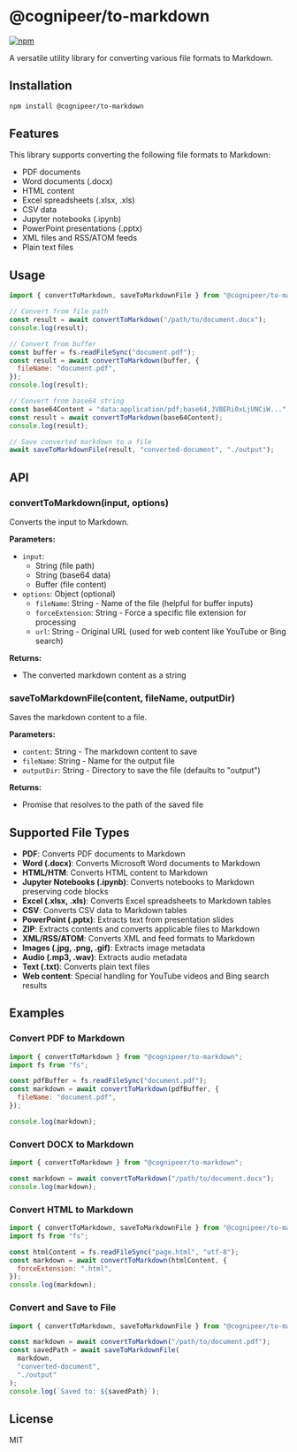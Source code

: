 # @cognipeer/to-markdown

[![npm](https://img.shields.io/npm/v/@cognipeer/to-markdown?color=success)](https://npmjs.com/package/@cognipeer/to-markdown)

A versatile utility library for converting various file formats to Markdown.

## Installation

```bash
npm install @cognipeer/to-markdown
```

## Features

This library supports converting the following file formats to Markdown:

- PDF documents
- Word documents (.docx)
- HTML content
- Excel spreadsheets (.xlsx, .xls)
- CSV data
- Jupyter notebooks (.ipynb)
- PowerPoint presentations (.pptx)
- XML files and RSS/ATOM feeds
- Plain text files

## Usage

```javascript
import { convertToMarkdown, saveToMarkdownFile } from "@cognipeer/to-markdown";

// Convert from file path
const result = await convertToMarkdown("/path/to/document.docx");
console.log(result);

// Convert from buffer
const buffer = fs.readFileSync("document.pdf");
const result = await convertToMarkdown(buffer, {
  fileName: "document.pdf",
});
console.log(result);

// Convert from base64 string
const base64Content = "data:application/pdf;base64,JVBERi0xLjUNCiW...";
const result = await convertToMarkdown(base64Content);
console.log(result);

// Save converted markdown to a file
await saveToMarkdownFile(result, "converted-document", "./output");
```

## API

### convertToMarkdown(input, options)

Converts the input to Markdown.

**Parameters:**

- `input`:
  - String (file path)
  - String (base64 data)
  - Buffer (file content)
- `options`: Object (optional)
  - `fileName`: String - Name of the file (helpful for buffer inputs)
  - `forceExtension`: String - Force a specific file extension for processing
  - `url`: String - Original URL (used for web content like YouTube or Bing search)

**Returns:**

- The converted markdown content as a string

### saveToMarkdownFile(content, fileName, outputDir)

Saves the markdown content to a file.

**Parameters:**

- `content`: String - The markdown content to save
- `fileName`: String - Name for the output file
- `outputDir`: String - Directory to save the file (defaults to "output")

**Returns:**

- Promise that resolves to the path of the saved file

## Supported File Types

- **PDF**: Converts PDF documents to Markdown
- **Word (.docx)**: Converts Microsoft Word documents to Markdown
- **HTML/HTM**: Converts HTML content to Markdown
- **Jupyter Notebooks (.ipynb)**: Converts notebooks to Markdown preserving code blocks
- **Excel (.xlsx, .xls)**: Converts Excel spreadsheets to Markdown tables
- **CSV**: Converts CSV data to Markdown tables
- **PowerPoint (.pptx)**: Extracts text from presentation slides
- **ZIP**: Extracts contents and converts applicable files to Markdown
- **XML/RSS/ATOM**: Converts XML and feed formats to Markdown
- **Images (.jpg, .png, .gif)**: Extracts image metadata
- **Audio (.mp3, .wav)**: Extracts audio metadata
- **Text (.txt)**: Converts plain text files
- **Web content**: Special handling for YouTube videos and Bing search results

## Examples

### Convert PDF to Markdown

```javascript
import { convertToMarkdown } from "@cognipeer/to-markdown";
import fs from "fs";

const pdfBuffer = fs.readFileSync("document.pdf");
const markdown = await convertToMarkdown(pdfBuffer, {
  fileName: "document.pdf",
});

console.log(markdown);
```

### Convert DOCX to Markdown

```javascript
import { convertToMarkdown } from "@cognipeer/to-markdown";

const markdown = await convertToMarkdown("/path/to/document.docx");
console.log(markdown);
```

### Convert HTML to Markdown

```javascript
import { convertToMarkdown, saveToMarkdownFile } from "@cognipeer/to-markdown";
import fs from "fs";

const htmlContent = fs.readFileSync("page.html", "utf-8");
const markdown = await convertToMarkdown(htmlContent, {
  forceExtension: ".html",
});
console.log(markdown);
```

### Convert and Save to File

```javascript
import { convertToMarkdown, saveToMarkdownFile } from "@cognipeer/to-markdown";

const markdown = await convertToMarkdown("/path/to/document.pdf");
const savedPath = await saveToMarkdownFile(
  markdown,
  "converted-document",
  "./output"
);
console.log(`Saved to: ${savedPath}`);
```

## License

MIT
